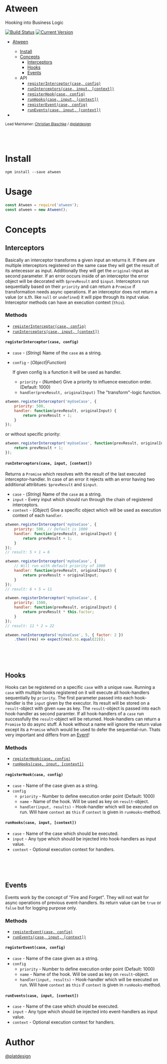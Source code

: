 # Atween

Hooking into Business Logic




[![Build Status](https://travis-ci.org/platdesign/atween.svg?branch=master)](https://travis-ci.org/platdesign/atween)
[![Current Version](https://img.shields.io/npm/v/atween.svg)](https://www.npmjs.com/package/atween)


- [Atween](#)
	- [Install](#install)
	- [Concepts](#concepts)
		- [Interceptors](#interceptors)
		- [Hooks](#hooks)
		- [Events](#events)	
	- API
		- [`registerInterceptor(case, config)`](#registerinterceptorcase-config)
		- [`runInterceptors(case, input, [context])`](#runinterceptorscase-input-context)
		- [`registerHook(case, config)`](#registerhookcase-config)
		- [`runHooks(case, input, [context])`](#runhookscase-input-context)
		- [`registerEvent(case, config)`](#registereventcase-config)
		- [`runEvents(case, input, [context])`](#runeventscase-input-context)
			
-

<small>Lead Maintainer: [Christian Blaschke](https://github.com/platdesign) / [@platdesign](https://twitter.com/platdesign)</small>

<br><br>


# Install

`npm install --save atween`




# Usage

```js
const Atween = require('atween');
const atween = new Atween();
```







# Concepts


## Interceptors

Basically an interceptor transforms a given input an returns it. If there are multiple interceptors registered on the same case they will get the result of its antecessor as input. Additionally they will get the `original`-input as second parameter. If an error occurs inside of an interceptor the error object will be decorated with `$prevResult` and `$input`. Interceptors run sequentially based on their `priority` and can return a `Promise` if transformation needs async operations. If an interceptor does not return a value (or s.th. like `null` or `undefined`) it will pipe through its input value.
Interceptor methods can have an execution context (`this`).

### Methods

- [`registerInterceptor(case, config)`](#registerinterceptorcase-config)
- [`runInterceptors(case, input, [context])`](#runinterceptorscase-input-context)




#### `registerInterceptor(case, config)`

- `case` - (*String*) Name of the `case` as a string.
- `config` - (*Object*|*Function*)

	If given config is a function it will be used as handler.
	
	- `priority` - (*Number*) Give a priority to influence execution order. (Default: 1000) 
	- `handler(prevResult, originalInput)` The "transform"-logic function.

```js
atween.registerInterceptor('myUseCase', {
	priority: 500,
	handler: function(prevResult, originalInput) {
		return prevResult + 1;
	}
});
```

or without specific priority:

```js
atween.registerInterceptor('myUseCase', function(prevResult, originalInput) {
	return prevResult + 1;
});
```





#### `runInterceptors(case, input, [context])`

Returns a `Promise` which resolves with the result of the last executed interceptor-handler. In case of an error it rejects with an error having two additional attribtues: `$prevResult` and `$input`.

- `case` - (*String*) Name of the `case` as a string.
- `input` - Every input which should run through the chain of registered interceptors.
- `context` - (*Object*) Give a specific object which will be used as execution context of each `handler`.


```js
atween.registerInterceptor('myUseCase', {
	priority: 500, // Default is 1000
	handler: function(prevResult, originalInput) {
		return prevResult + 1;
	}
});
// result: 5 + 1 = 6

atween.registerInterceptor('myUseCase', {
	// Will run with default priority of 1000
	handler: function(prevResult, originalInput) {
		return prevResult + originalInput;
	}
});
// result: 6 + 5 = 11

atween.registerInterceptor('myUseCase', {
	priority: 1500,
	handler: function(prevResult, originalInput) {
		return prevResult * this.factor;
	}
});
// result: 11 * 2 = 22

atween.runInterceptors('myUseCase', 5, { factor: 2 })
	.then((res) => expect(res).to.equal(22));
```









<br><br><br>








## Hooks

Hooks can be registered on a specific `case` with a unique `name`. Running a `case` with multiple hooks registered on it will execute all hook-handlers sequentially by `priority`. The first parameter passed into each hook-handler is the `input` given by the executor. Its result will be stored on a `result`-object with given `name` as key. The `result`-object is passed into each hook-handler as second paramter. If all hook-handlers of a `case` run successfully the `result`-object will be returned. Hook-handlers can return a `Promise` to do async stuff. A hook without a name will ignore the return value  except its a `Promise` which would be used to defer the sequential-run. Thats very important and differs from an [Event](#event)!

### Methods

- [`registerHook(case, config)`](#registerhookcase-config)
- [`runHooks(case, input, [context])`](#runhookscase-input-context)


#### `registerHook(case, config)`

- `case` - Name of the case given as a string.
- `config`
	- `priority` - Number to define execution order point (Default: 1000)
	- `name` - Name of the hook. Will be used as key on `result`-object.
	- `handler(input, results)` - Hook-handler which will be executed on run. Will have `context` as `this` if `context` is given in `runHooks`-method.


#### `runHooks(case, input, [context])`

- `case` - Name of the case which should be executed.
- `input` - Any type which should be injected into hook-handlers as input value.
- `context` - Optional execution context for handlers.





<br><br><br>






## Events

Events work by the concept of "Fire and Forget". They will not wait for async operations of previous event-handlers. Its return value can be `true` or `false` but for logging purpose only.



### Methods

- [`registerEvent(case, config)`](#registereventcase-config)
- [`runEvents(case, input, [context])`](#runeventscase-input-context)


#### `registerEvent(case, config)`

- `case` - Name of the case given as a string.
- `config`
	- `priority` - Number to define execution order point (Default: 1000)
	- `name` - Name of the hook. Will be used as key on `result`-object.
	- `handler(input, results)` - Hook-handler which will be executed on run. Will have `context` as `this` if `context` is given in `runHooks`-method.


#### `runEvents(case, input, [context])`

- `case` - Name of the case which should be executed.
- `input` - Any type which should be injected into event-handlers as input value.
- `context` - Optional execution context for handlers.








# Author

[@platdesign](https://twitter.com/platdesign)


